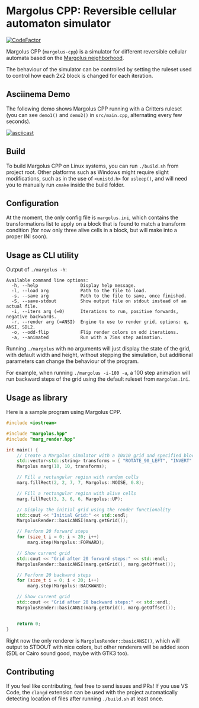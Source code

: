# Margolus CPP: Reversible cellular automaton simulator

[![CodeFactor](https://www.codefactor.io/repository/github/magnetrwn/margolus-cpp/badge)](https://www.codefactor.io/repository/github/magnetrwn/margolus-cpp)

Margolus CPP (`margolus-cpp`) is a simulator for different reversible cellular automata based on the [Margolus neighborhood](https://en.wikipedia.org/wiki/Block_cellular_automaton).

The behaviour of the simulator can be controlled by setting the ruleset used to control how each 2x2 block is changed for each iteration.

## Asciinema Demo
The following demo shows Margolus CPP running with a Critters ruleset (you can see `demo1()` and `demo2()` in `src/main.cpp`, alternating every few seconds).

[![asciicast](https://asciinema.org/a/qB18st3xDxeRCZtGxPj10cpAW.svg)](https://asciinema.org/a/qB18st3xDxeRCZtGxPj10cpAW)

## Build

To build Margolus CPP on Linux systems, you can run `./build.sh` from project root.
Other platforms such as Windows might require slight modifications, such as in the use of `<unistd.h>` for `usleep()`, and will need you to manually run `cmake` inside the build folder.

## Configuration

At the moment, the only config file is `margolus.ini`, which contains the transformations list to apply on a block that is found to match a transform condition (for now only three alive cells in a block, but will make into a proper INI soon).

## Usage as CLI utility

Output of `./margolus -h`:

```
Available command line options:
  -h, --help                Display help message.
  -l, --load arg            Path to the file to load.
  -s, --save arg            Path to the file to save, once finished.
  -S, --save-stdout         Show output file on stdout instead of an actual file.
  -i, --iters arg (=0)      Iterations to run, positive forwards, negative backwards.
  -r, --render arg (=ANSI)  Engine to use to render grid, options: q, ANSI, SDL2.
  -o, --odd-flip            Flip render colors on odd iterations.
  -a, --animated            Run with a 75ms step animation.
```
Running `./margolus` with no arguments will just display the state of the grid, with default width and height, without stepping the simulation, but additional parameters can change the behaviour of the program.

For example, when running `./margolus -i-100 -a`, a 100 step animation will run backward steps of the grid using the default ruleset from `margolus.ini`.

## Usage as library

Here is a sample program using Margolus CPP.

```cpp
#include <iostream>

#include "margolus.hpp"
#include "marg_render.hpp"

int main() {
    // Create a Margolus simulator with a 10x10 grid and specified block transforms
    std::vector<std::string> transforms = { "ROTATE_90_LEFT", "INVERT" };
    Margolus marg(10, 10, transforms);

    // Fill a rectangular region with random cells
    marg.fillRect(2, 2, 7, 7, Margolus::NOISE, 0.8);

    // Fill a rectangular region with alive cells
    marg.fillRect(3, 3, 6, 6, Margolus::UP);

    // Display the initial grid using the render functionality
    std::cout << "Initial Grid:" << std::endl;
    MargolusRender::basicANSI(marg.getGrid());

    // Perform 20 forward steps
    for (size_t i = 0; i < 20; i++)
        marg.step(Margolus::FORWARD);

    // Show current grid
    std::cout << "Grid after 20 forward steps:" << std::endl;
    MargolusRender::basicANSI(marg.getGrid(), marg.getOffset());

    // Perform 20 backward steps
    for (size_t i = 0; i < 20; i++)
        marg.step(Margolus::BACKWARD);

    // Show current grid
    std::cout << "Grid after 20 backward steps:" << std::endl;
    MargolusRender::basicANSI(marg.getGrid(), marg.getOffset());


    return 0;
}

```

Right now the only renderer is `MargolusRender::basicANSI()`, which will output to STDOUT with nice colors, but other renderers will be added soon (SDL or Cairo sound good, maybe with GTK3 too).

## Contributing

If you feel like contributing, feel free to send issues and PRs! If you use VS Code, the `clangd` extension can be used with the project automatically detecting location of files after running `./build.sh` at least once.
